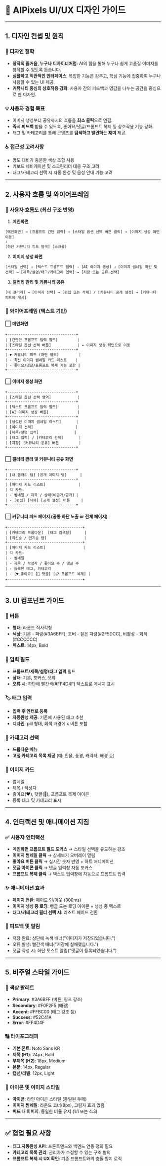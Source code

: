 # 🎨 AIPixels UI/UX 디자인 가이드

---

## 1. 디자인 컨셉 및 원칙

### 🎯 디자인 철학

* **창작의 즐거움, 누구나 디자이너처럼**: AI의 힘을 통해 누구나 쉽게 고품질 이미지를 창작할 수 있도록 돕습니다.
* **심플하고 직관적인 인터페이스**: 복잡한 기능은 감추고, 핵심 기능에 집중하여 누구나 사용할 수 있는 UI 제공.
* **커뮤니티 중심의 상호작용 강화**: 사용자 간의 피드백과 영감을 나누는 공간을 중심으로 한 디자인.

### 💡 사용자 경험 목표

* 이미지 생성부터 공유까지의 흐름을 **최소 클릭**으로 연결.
* **즉시 피드백** 받을 수 있도록, 좋아요/댓글/프롬프트 복제 등 상호작용 기능 강화.
* 태그 및 카테고리를 통해 콘텐츠를 **탐색하고 발견하는 재미** 제공.

### ♿ 접근성 고려사항

* 명도 대비가 충분한 색상 조합 사용
* 키보드 네비게이션 및 스크린리더 대응 구조 고려
* 태그/카테고리 선택 시 자동 완성 및 음성 안내 기능 고려

---

## 2. 사용자 흐름 및 와이어프레임

### 🔁 사용자 흐름도 (최신 구조 반영)

1. **메인화면**

```
[메인화면] → [프롬프트 간단 입력] → [스타일 옵션 선택 버튼 클릭] → [이미지 생성 화면 이동]
↓
[하단 커뮤니티 피드 탐색] (스크롤)
```

2. **이미지 생성 화면**

```
[스타일 선택] → [텍스트 프롬프트 입력] → [AI 이미지 생성] → [이미지 썸네일 확인 및 선택] → [제목/설명/태그/카테고리 입력] → [저장 또는 공유 선택]
```

3. **갤러리 관리 및 커뮤니티 공유**

```
[내 갤러리] → [이미지 선택] → [편집 또는 삭제] / [커뮤니티 공개 설정] → [커뮤니티 피드에 게시]
```

### 🧩 와이어프레임 (텍스트 기반)

#### ⬜ 메인화면

```
+-------------------------------+
| [간단한 프롬프트 입력 필드]         |
| [스타일 옵션 선택 버튼]            | ← 이미지 생성 화면으로 이동
+-------------------------------+
| ▼ 커뮤니티 피드 (하단 영역)         |
| - 최신 이미지 썸네일 카드 리스트    |
| - 좋아요/댓글/프롬프트 복제 기능 포함 |
+-------------------------------+
```

#### ⬜ 이미지 생성 화면

```
+-------------------------------+
| [스타일 옵션 선택 영역]            |
+-------------------------------+
| [텍스트 프롬프트 입력 필드]         |
| [AI 이미지 생성 버튼]             |
+-------------------------------+
| [생성된 이미지 썸네일 리스트]       |
| [이미지 선택]                   |
| [제목/설명 입력]                |
| [태그 입력] / [카테고리 선택]       |
| [저장] [커뮤니티 공유] 버튼         |
+-------------------------------+
```

#### ⬜ 갤러리 관리 및 커뮤니티 공유 화면

```
+-------------------------------+
| [내 갤러리 탭] [공개 이미지 탭]      |
+-------------------------------+
| [이미지 카드 리스트]               |
| 각 카드:
| - 썸네일 / 제목 / 상태(비공개/공개) |
| - [편집] [삭제] [공개 설정] 버튼     |
+-------------------------------+
```

#### ⬜ 커뮤니티 피드 페이지 (공통 하단 노출 or 전체 페이지)

```
+----------------------------------+
| [카테고리 드롭다운]  [태그 검색창]      |
| [최신순 / 인기순 탭]                 |
+----------------------------------+
| [이미지 카드 리스트]                 |
| 각 카드:
| - 썸네일
| - 제목 / 작성자 / 좋아요 수 / 댓글 수
| - 등록된 태그, 카테고리
| - [♥ 좋아요] [💬 댓글] [📋 프롬프트 복제] |
+----------------------------------+
```

---

## 3. UI 컴포넌트 가이드

### 🔘 버튼

* **형태**: 라운드 직사각형
* **색상**: 기본 - 파랑(#3A6BFF), 호버 - 짙은 파랑(#2F5DCC), 비활성 - 회색(#CCCCCC)
* **텍스트**: 14px, Bold

### 📝 입력 필드

* **프롬프트/제목/설명/태그 입력** 필드
* **상태**: 기본, 포커스, 오류
* **오류 시**: 하단에 빨간색(#FF4D4F) 텍스트로 메시지 표시

### 🏷️ 태그 입력

* **입력 후 엔터로 등록**
* **자동완성 제공**: 기존에 사용된 태그 추천
* **디자인**: pill 형태, 회색 배경에 x 버튼 포함

### 📂 카테고리 선택

* **드롭다운 메뉴**
* **고정 카테고리 목록 제공** (예: 인물, 풍경, 캐릭터, 배경 등)

### 📸 이미지 카드

* 썸네일
* 제목 / 작성자
* 좋아요(♥), 댓글(💬), 프롬프트 복제 아이콘
* 등록 태그 및 카테고리 표시

---

## 4. 인터랙션 및 애니메이션 지침

### ✅ 사용자 인터랙션

* **메인화면 프롬프트 필드 포커스** → 스타일 선택을 유도하는 강조
* **이미지 썸네일 클릭** → 상세보기 오버레이 열림
* **좋아요 버튼 클릭** → 실시간 숫자 반영 + 하트 애니메이션
* **댓글 아이콘 클릭** → 댓글 입력창 자동 포커스
* **프롬프트 복제 클릭** → 텍스트 입력창에 자동으로 프롬프트 입력

### ✨ 애니메이션 효과

* **페이지 전환**: 페이드 인/아웃 (300ms)
* **이미지 생성 중 로딩**: 뱅글 도는 로딩 아이콘 + 생성 중 텍스트
* **태그/카테고리 필터 선택 시**: 리스트 페이드 전환

### 🔔 피드백 및 알림

* 저장 완료: 상단에 녹색 배너("이미지가 저장되었습니다.")
* 오류 발생: 빨간색 배너("저장에 실패했습니다.")
* 댓글 작성 시: 하단 토스트 알림("댓글이 등록되었습니다.")

---

## 5. 비주얼 스타일 가이드

### 🎨 색상 팔레트

* **Primary**: #3A6BFF (버튼, 링크 강조)
* **Secondary**: #F0F2F5 (배경)
* **Accent**: #FFBC00 (태그 강조 등)
* **Success**: #52C41A
* **Error**: #FF4D4F

### 🔠 타이포그래피

* **기본 폰트**: Noto Sans KR
* **제목 (H1)**: 24px, Bold
* **부제목 (H2)**: 18px, Medium
* **본문**: 14px, Regular
* **캡션/라벨**: 12px, Light

### 🧩 아이콘 및 이미지 스타일

* **아이콘**: 라인 아이콘 스타일 (통일된 두께)
* **이미지 썸네일**: 라운드 코너(8px), 그림자 효과 없음
* **피드 내 이미지**: 동일한 비율 유지 (1:1 또는 4:3)

---

## ✅ 협업 필요 사항

* **태그 자동완성 API**: 프론트엔드와 백엔드 연동 정의 필요
* **카테고리 목록 관리**: 관리자가 수정할 수 있는 구조 협의
* **프롬프트 복제 시 UX 확인**: 기존 프롬프트와의 충돌 방지 로직


